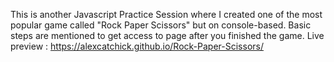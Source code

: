 This is another Javascript Practice Session where I created one of the most popular game called "Rock Paper Scissors" but on console-based.
Basic steps are mentioned to get access to page after you finished the game.
Live preview : https://alexcatchick.github.io/Rock-Paper-Scissors/
